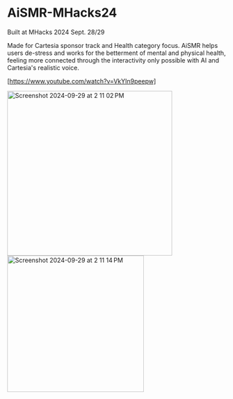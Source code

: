 # AiSMR-MHacks24
Built at MHacks 2024 Sept. 28/29

Made for Cartesia sponsor track and Health category focus. AiSMR helps users de-stress and works for the betterment of mental and physical health, feeling more connected through the interactivity only possible with AI and Cartesia's realistic voice.

[https://www.youtube.com/watch?v=VkYIn9peepw]

<img width="379" alt="Screenshot 2024-09-29 at 2 11 02 PM" src="https://github.com/user-attachments/assets/0d637be9-7c46-45fd-8de9-918bdd32c506">
<img width="314" alt="Screenshot 2024-09-29 at 2 11 14 PM" src="https://github.com/user-attachments/assets/f2245d4e-87e8-410f-b488-cb76aa00cb37">
